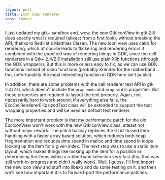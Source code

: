 ```yaml
---
layout: post
title: Icon view renderer
tags: thunar
---
```


I just updated my gtk+ sandbox and, wow, the new GtkIconView in gtk 2.8 does exactly what is required (atleast from a first look), without breaking the API, thanks to RedHat's Matthias Clasen. The new icon view uses cairo for rendering, which of course leads to flickering and rendering errors if combined with the <i>good old way</i> of rendering things in GDK, since the cell renderers in a Gtk+ 2.4/2.6 installation still use plain Xlib functions (through the GDK wrappers). But this is more or less easy to fix, as we can use GDK functions instead of cairo functions (probably Xrender for the rubberband... tho, unfortunately the most interesting function in GDK here isn't public).

In addition, there are some problems with the cell renderer text API in gtk 2.4/2.6, which doesn't include the <code>wrap-mode</code> and <code>wrap-width</code> properties. But these properties are required to layout the text properly. Again, not necessarily hard to work around; if everything else fails, the ExoCellRendererEllipsizedText class will be extended to support the text wrapping properties and will be used as default text renderer.

The more important problem is that my performance patch for the old ExoIconView won't work with the new GtkIconView class, atleast not without major rework. The patch basicly replaces the GList-based item handling with a faster array based solution, which reduces both heap fragmentation and reduces time spend in malloc and time spend in loops looking up the item for a given index. The next step was to use a static item layout, which makes things like looking up the item for a position or determining the items within a rubberband selection very fast (tho, that was still work-in-progress and didn't really work). Well, I guess, I'll first import the new icon view and stuff into libexo and do some testing on it, and then we'll see how important it is to forward-port the performance patches.

